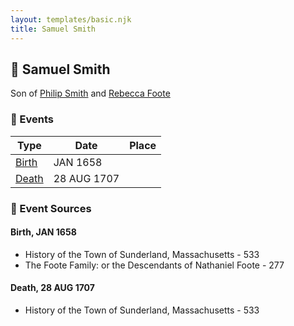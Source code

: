 ```yaml
---
layout: templates/basic.njk
title: Samuel Smith
---
```

## 🔵 Samuel Smith

Son of [Philip Smith](/people/6/61981014) and [Rebecca Foote](/people/3/32470572)

### 📆 Events

Type | Date | Place
------ | ------ | ------
[Birth](#event-event-2) | JAN 1658 |
[Death](#event-event-3) | 28 AUG 1707 |

### 📰 Event Sources

#### <a id="event-event-2"></a> Birth, JAN 1658
* History of the Town of Sunderland, Massachusetts  - 533
* The Foote Family: or the Descendants of Nathaniel Foote  - 277

#### <a id="event-event-3"></a> Death, 28 AUG 1707
* History of the Town of Sunderland, Massachusetts  - 533